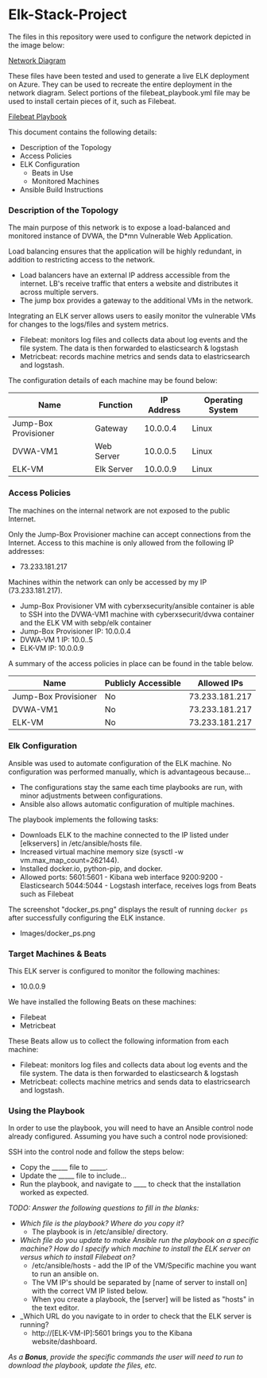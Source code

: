 # Elk-Stack-Project

The files in this repository were used to configure the network depicted in the image below:

[Network Diagram](https://github.com/ikcandido/Elk-Stack-Project/blob/master/Diagrams/Network_Diagram.png)

These files have been tested and used to generate a live ELK deployment on Azure. They can be used to recreate the entire deployment in the network diagram. Select portions of the filebeat_playbook.yml file may be used to install certain pieces of it, such as Filebeat.

[Filebeat Playbook](https://github.com/ikcandido/Elk-Stack-Project/blob/master/Ansible/filebeat_playbook.yml)

This document contains the following details:
- Description of the Topology
- Access Policies
- ELK Configuration
  - Beats in Use
  - Monitored Machines
- Ansible Build Instructions

### Description of the Topology

The main purpose of this network is to expose a load-balanced and monitored instance of DVWA, the D*mn Vulnerable Web Application.

Load balancing ensures that the application will be highly redundant, in addition to restricting access to the network.
- Load balancers have an external IP address accessible from the internet. LB's receive traffic that enters a website and distributes it across multiple servers.
- The jump box provides a gateway to the additional VMs in the network.

Integrating an ELK server allows users to easily monitor the vulnerable VMs for changes to the logs/files and system metrics.
- Filebeat: monitors log files and collects data about log events and the file system. The data is then forwarded to elasticsearch & logstash
- Metricbeat: records machine metrics and sends data to elastricsearch and logstash.

The configuration details of each machine may be found below:

| Name                | Function   | IP Address | Operating System |
|---------------------|------------|------------|------------------|
| Jump-Box Provisioner| Gateway    | 10.0.0.4   | Linux            |
| DVWA-VM1            | Web Server | 10.0.0.5   | Linux            |
| ELK-VM              | Elk Server | 10.0.0.9   | Linux            |

### Access Policies

The machines on the internal network are not exposed to the public Internet.

Only the Jump-Box Provisioner machine can accept connections from the Internet. Access to this machine is only allowed from the following IP addresses:
- 73.233.181.217

Machines within the network can only be accessed by my IP (73.233.181.217).
- Jump-Box Provisioner VM with cyberxsecurity/ansible container is able to SSH into the DVWA-VM1 machine with cyberxsecurit/dvwa container and the ELK VM with sebp/elk container
- Jump-Box Provisioner IP: 10.0.0.4
- DVWA-VM 1 IP: 10.0..5
- ELK-VM IP: 10.0.0.9

A summary of the access policies in place can be found in the table below.

| Name                 | Publicly Accessible | Allowed IPs    |
|----------------------|---------------------|----------------|
| Jump-Box Provisioner | No                  | 73.233.181.217 |
| DVWA-VM1             | No                  | 73.233.181.217 |
| ELK-VM               | No                  | 73.233.181.217 |

### Elk Configuration

Ansible was used to automate configuration of the ELK machine. No configuration was performed manually, which is advantageous because...
- The configurations stay the same each time playbooks are run, with minor adjustments between configurations.
- Ansible also allows automatic configuration of multiple machines.

The playbook implements the following tasks:
- Downloads ELK to the machine connected to the IP listed under [elkservers] in /etc/ansible/hosts file.
- Increased virtual machine memory size (sysctl -w vm.max_map_count=262144).
- Installed docker.io, python-pip, and docker.
- Allowed ports:
    5601:5601 - Kibana web interface
    9200:9200 - Elasticsearch
    5044:5044 - Logstash interface, receives logs from Beats such as Filebeat

The screenshot "docker_ps.png" displays the result of running `docker ps` after successfully configuring the ELK instance.
- Images/docker_ps.png

### Target Machines & Beats
This ELK server is configured to monitor the following machines:
- 10.0.0.9

We have installed the following Beats on these machines:
- Filebeat
- Metricbeat

These Beats allow us to collect the following information from each machine:
- Filebeat: monitors log files and collects data about log events and the file system. The data is then forwarded to elasticsearch & logstash
- Metricbeat: collects machine metrics and sends data to elastricsearch and logstash.

### Using the Playbook
In order to use the playbook, you will need to have an Ansible control node already configured. Assuming you have such a control node provisioned:

SSH into the control node and follow the steps below:
- Copy the _____ file to _____.
- Update the _____ file to include...
- Run the playbook, and navigate to ____ to check that the installation worked as expected.

_TODO: Answer the following questions to fill in the blanks:_
- _Which file is the playbook? Where do you copy it?_
  - The playbook is in /etc/ansible/ directory.
- _Which file do you update to make Ansible run the playbook on a specific machine? How do I specify which machine to install the ELK server on versus which to install Filebeat on?_
  - /etc/ansible/hosts - add the IP of the VM/Specific machine you want to run an ansible on.
  - The VM IP's should be separated by [name of server to install on] with the correct VM IP listed below.
  - When you create a playbook, the [server] will be listed as "hosts" in the text editor.
- _Which URL do you navigate to in order to check that the ELK server is running?
  - http://[ELK-VM-IP]:5601 brings you to the Kibana website/dashboard.

_As a **Bonus**, provide the specific commands the user will need to run to download the playbook, update the files, etc._
